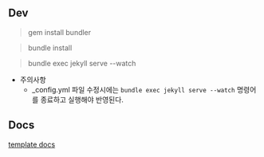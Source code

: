 ## Dev

> gem install bundler

> bundle install

> bundle exec jekyll serve --watch

- 주의사항
  - _config.yml 파일 수정시에는 `bundle exec jekyll serve --watch` 명령어를 종료하고 실행해야 반영된다.

## Docs

[template docs](https://bootstrapstarter.com/jekyll-theme-memoirs/)
